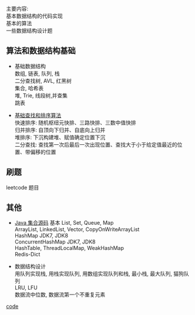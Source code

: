 主要内容:  
基本数据结构的代码实现  
基本的算法  
一些数据结构设计题  

## 算法和数据结构基础
- 基础数据结构  
数组, 链表, 队列, 栈     
二分查找树, AVL, 红黑树   
集合, 哈希表   
堆, Trie, 线段树,并查集   
跳表  

- [基础查找和排序算法](docs/A-基础算法.md)    
快速排序: 随机枢纽元快排、三路快排、三数中值快排  
归并排序: 自顶向下归并、自底向上归并  
堆排序:  下沉构建堆、赋值确定位置下沉  
二分查找: 查找第一次后最后一次出现位置、查找大于小于给定值最近的位置、带偏移的位置  




##  刷题
leetcode 题目


## 其他
- [Java 集合源码](docs/B-Java%20集合源码.md)
基本 List, Set, Queue, Map   
ArrayList, LinkedList, Vector, CopyOnWriteArrayList  
HashMap JDK7, JDK8   
ConcurrentHashMap JDK7, JDK8  
HashTable, ThreadLocalMap, WeakHashMap   
Redis-Dict  


- 数据结构设计  
用队列实现栈, 用栈实现队列, 用数组实现队列和栈, 最小栈, 最大队列, 猫狗队列      
LRU, LFU    
数据流中位数,  数据流第一个不重复元素    
  
[code](src/main/java/com/janhen/design)




  
 